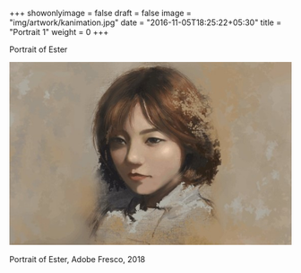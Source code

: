 +++
showonlyimage = false
draft = false
image = "img/artwork/kanimation.jpg"
date = "2016-11-05T18:25:22+05:30"
title = "Portrait 1"
weight = 0
+++

Portrait of Ester

<!--more-->

![figure1][1]

Portrait of Ester, Adobe Fresco, 2018


[1]: /img/artwork/kanimation.jpg
